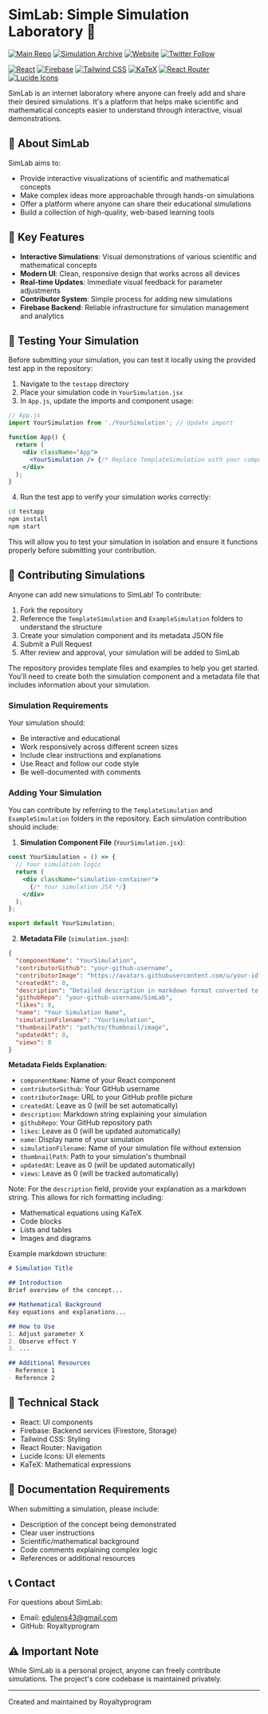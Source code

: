 # SimLab: Simple Simulation Laboratory 🧪

[![Main Repo](https://img.shields.io/badge/Main_Repo-SimLab-black?style=flat&logo=github)](https://github.com/Royaltyprogram/SimLab)
[![Simulation Archive](https://img.shields.io/badge/Archive-Simulations-blue?style=flat&logo=github)](https://github.com/Royaltyprogram/SimLab_simualtions)
[![Website](https://img.shields.io/badge/website-simlab.info-blue?style=flat&logo=internet-explorer)](https://simlabapp.com)
[![Twitter Follow](https://img.shields.io/badge/follow-%40SimLab__official-1DA1F2?logo=twitter&style=flat)](https://twitter.com/sim_lab)

[![React](https://img.shields.io/badge/React-18.0.0-61DAFB?logo=react&logoColor=white)](https://reactjs.org/)
[![Firebase](https://img.shields.io/badge/Firebase-10.7.0-FFCA28?logo=firebase&logoColor=black)](https://firebase.google.com/)
[![Tailwind CSS](https://img.shields.io/badge/Tailwind_CSS-3.3.0-38B2AC?logo=tailwind-css&logoColor=white)](https://tailwindcss.com/)
[![KaTeX](https://img.shields.io/badge/KaTeX-0.16.9-yellow?logo=latex&logoColor=white)](https://katex.org/)
[![React Router](https://img.shields.io/badge/React_Router-6.20.0-CA4245?logo=react-router&logoColor=white)](https://reactrouter.com/)
[![Lucide Icons](https://img.shields.io/badge/Lucide_Icons-0.294.0-gray?logo=lucide&logoColor=white)](https://lucide.dev/)

SimLab is an internet laboratory where anyone can freely add and share their desired simulations. It's a platform that helps make scientific and mathematical concepts easier to understand through interactive, visual demonstrations.

## 🌟 About SimLab

SimLab aims to:
- Provide interactive visualizations of scientific and mathematical concepts
- Make complex ideas more approachable through hands-on simulations
- Offer a platform where anyone can share their educational simulations
- Build a collection of high-quality, web-based learning tools

## 🎯 Key Features

- **Interactive Simulations**: Visual demonstrations of various scientific and mathematical concepts
- **Modern UI**: Clean, responsive design that works across all devices
- **Real-time Updates**: Immediate visual feedback for parameter adjustments
- **Contributor System**: Simple process for adding new simulations
- **Firebase Backend**: Reliable infrastructure for simulation management and analytics

## 🧪 Testing Your Simulation

Before submitting your simulation, you can test it locally using the provided test app in the repository:

1. Navigate to the `testapp` directory
2. Place your simulation code in `YourSimulation.jsx`
3. In `App.js`, update the imports and component usage:

```jsx
// App.js
import YourSimulation from './YourSimulation'; // Update import

function App() {
  return (
    <div className="App">
      <YourSimulation /> {/* Replace TemplateSimulation with your component */}
    </div>
  );
}
```

4. Run the test app to verify your simulation works correctly:
```bash
cd testapp
npm install
npm start
```

This will allow you to test your simulation in isolation and ensure it functions properly before submitting your contribution.

## 👥 Contributing Simulations

Anyone can add new simulations to SimLab! To contribute:

1. Fork the repository
2. Reference the `TemplateSimulation` and `ExampleSimulation` folders to understand the structure
3. Create your simulation component and its metadata JSON file
4. Submit a Pull Request
5. After review and approval, your simulation will be added to SimLab

The repository provides template files and examples to help you get started. You'll need to create both the simulation component and a metadata file that includes information about your simulation.

### Simulation Requirements

Your simulation should:
- Be interactive and educational
- Work responsively across different screen sizes
- Include clear instructions and explanations
- Use React and follow our code style
- Be well-documented with comments

### Adding Your Simulation

You can contribute by referring to the `TemplateSimulation` and `ExampleSimulation` folders in the repository. Each simulation contribution should include:

1. **Simulation Component File** (`YourSimulation.jsx`):
```jsx
const YourSimulation = () => {
  // Your simulation logic
  return (
    <div className="simulation-container">
      {/* Your simulation JSX */}
    </div>
  );
};

export default YourSimulation;
```

2. **Metadata File** (`simulation.json`):
```json
{
  "componentName": "YourSimulation",
  "contributorGithub": "your-github-username",
  "contributorImage": "https://avatars.githubusercontent.com/u/your-id?v=4&size=64",
  "createdAt": 0,
  "description": "Detailed description in markdown format converted to string",
  "githubRepo": "your-github-username/SimLab",
  "likes": 0,
  "name": "Your Simulation Name",
  "simulationFilename": "YourSimulation",
  "thumbnailPath": "path/to/thumbnail/image",
  "updatedAt": 0,
  "views": 0
}
```

**Metadata Fields Explanation:**
- `componentName`: Name of your React component
- `contributorGithub`: Your GitHub username
- `contributorImage`: URL to your GitHub profile picture
- `createdAt`: Leave as 0 (will be set automatically)
- `description`: Markdown string explaining your simulation
- `githubRepo`: Your GitHub repository path
- `likes`: Leave as 0 (will be updated automatically)
- `name`: Display name of your simulation
- `simulationFilename`: Name of your simulation file without extension
- `thumbnailPath`: Path to your simulation's thumbnail
- `updatedAt`: Leave as 0 (will be updated automatically)
- `views`: Leave as 0 (will be tracked automatically)

Note: For the `description` field, provide your explanation as a markdown string. This allows for rich formatting including:
- Mathematical equations using KaTeX
- Code blocks
- Lists and tables
- Images and diagrams

Example markdown structure:
```markdown
# Simulation Title

## Introduction
Brief overview of the concept...

## Mathematical Background
Key equations and explanations...

## How to Use
1. Adjust parameter X
2. Observe effect Y
3. ...

## Additional Resources
- Reference 1
- Reference 2
```

## 🔧 Technical Stack

- React: UI components
- Firebase: Backend services (Firestore, Storage)
- Tailwind CSS: Styling
- React Router: Navigation
- Lucide Icons: UI elements
- KaTeX: Mathematical expressions

## 📝 Documentation Requirements

When submitting a simulation, please include:
- Description of the concept being demonstrated
- Clear user instructions
- Scientific/mathematical background
- Code comments explaining complex logic
- References or additional resources

## 📞 Contact

For questions about SimLab:
- Email: edulens43@gmail.com
- GitHub: Royaltyprogram

## ⚠️ Important Note

While SimLab is a personal project, anyone can freely contribute simulations. The project's core codebase is maintained privately.

---

Created and maintained by Royaltyprogram
